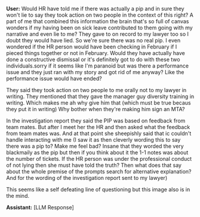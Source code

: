 **User:**
Would HR have told me if there was actually a pip and in sure they won't lie to say they took action on two people in the context of this right? A part of me that combined this information the brain that's so full of canvas wonders if my having been on sick leave contributed to them going with my narrative and even lie to me? They gave to on record to my lawyer too so I doubt they would have lied. So we're sure there was no real pip. I even wondered if the HR person would have been checking in February if I pieced things together or not in February. Would they have actually have done a constructive dismissal or it's definitely got to do with these two individuals.sorry if it seems like I'm paranoid but was there a performance issue and they just ran with my story and got rid of me anyway? Like the performance issue would have ended?

They said they took action on two people to me orally not to my lawyer in writing. They mentioned that they gave the manager guy diversity training in writing. Which makes me ah why give him that (which must be true becaus they put it in writing) Why bother when they're making him sign an MTA?

In the investigation report they said the PIP was based on feedback from team mates. But after I meet her the HR and then asked what the feedback from team mates was. And at that point she sheepishly said that ic couldn't handle interacting with me (I saw it as then cleverly wording this to say there was a pip to? Make me feel bad? Insane that they worded the very blackmaily as the pip but then if you think about it the 1-1 notes was about the number of tickets. If the HR person was under the professional conduct of not lying then she must have told the truth? Then what does that say about the whole premise of the prompts search for alternative explanation? And for the wording of the investigation report sent to my lawyer)


This seems like a self defeating line of questioning but this image also is in the mind. 

**Assistant:**
[LLM Response]

